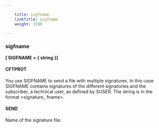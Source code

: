 ```yaml
---

    title: sigfname
    linkTitle: sigfname
    weight: 3190

---
```

### sigfname

****\[ SIGFNAME = { string }\]****

#### CFTPROT

You use SIGFNAME to send a file with multiple signatures. In this case SIGFNAME contains signatures of the different signatories and the subscriber, a technical user, as defined by SUSER. The string is in the format &lt;signature\_ fname>.

#### SEND

Name of the signature file.

